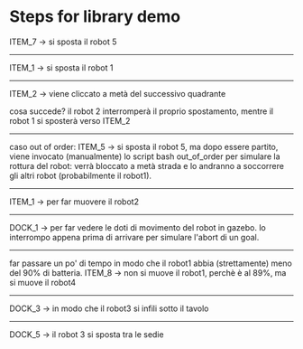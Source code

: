 # Steps for library demo

ITEM_7 -> si sposta il robot 5

---

ITEM_1 -> si sposta il robot 1

---

ITEM_2 -> viene cliccato a metà del successivo quadrante

cosa succede? il robot 2 interromperà il proprio spostamento, mentre il robot 1 si sposterà verso ITEM_2

---

caso out of order: 
ITEM_5 -> si sposta il robot 5, ma dopo essere partito, viene invocato (manualmente) lo script bash out_of_order per simulare la rottura del robot: verrà bloccato a metà strada e lo andranno a soccorrere gli altri robot (probabilmente il robot1).

---
ITEM_1 -> per far muovere il robot2

----

DOCK_1 -> per far vedere le doti di movimento del robot in gazebo. lo interrompo appena prima di arrivare per simulare l'abort di un goal.

---
far passare un po' di tempo in modo che il robot1 abbia (strettamente) meno del 90% di batteria.
ITEM_8 -> non si muove il robot1, perchè è al 89%, ma si muove il robot4

---

DOCK_3 -> in modo che il robot3 si infili sotto il tavolo

---

DOCK_5 -> il robot 3 si sposta tra le sedie
